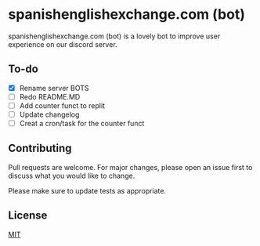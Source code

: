 # spanishenglishexchange.com (bot)

spanishenglishexchange.com (bot) is a lovely bot to improve user experience on our discord server.

## To-do
- [x] Rename server BOTS
- [ ] Redo README.MD
- [ ] Add counter funct to replit
- [ ] Update changelog
- [ ] Creat a cron/task for the counter funct

## Contributing
Pull requests are welcome. For major changes, please open an issue first to discuss what you would like to change.

Please make sure to update tests as appropriate.

## License
[MIT](https://choosealicense.com/licenses/mit/)
